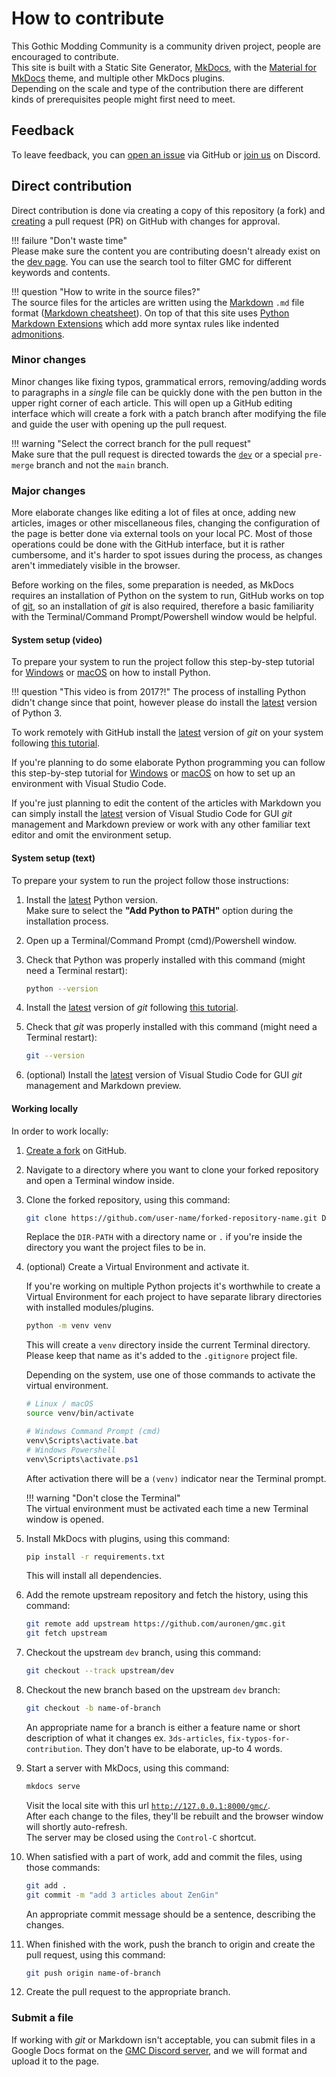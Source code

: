 # How to contribute
This Gothic Modding Community is a community driven project, people are encouraged to contribute.  
This site is built with a Static Site Generator, [MkDocs](https://www.mkdocs.org/), with the [Material for MkDocs](https://squidfunk.github.io/mkdocs-material/) theme, and multiple other MkDocs plugins.  
Depending on the scale and type of the contribution there are different kinds of prerequisites people might first need to meet.

## Feedback
To leave feedback, you can [open an issue](https://github.com/auronen/gmc/issues) via GitHub or [join us][gmc-discord] on Discord.  

## Direct contribution
Direct contribution is done via creating a copy of this repository (a fork) and [creating](https://github.com/auronen/gmc/pulls) a pull request (PR) on GitHub with changes for approval.

!!! failure "Don't waste time"  
    Please make sure the content you are contributing doesn't already exist on the [dev page](https://gmc.cokoliv.eu/). You can use the search tool to filter GMC for different keywords and contents. 

!!! question "How to write in the source files?"  
    The source files for the articles are written using the [Markdown](https://en.wikipedia.org/wiki/Markdown) `.md` file format ([Markdown cheatsheet](https://www.markdownguide.org/cheat-sheet)). On top of that this site uses [Python Markdown Extensions](https://python-markdown.github.io/extensions/) which add more syntax rules like indented [admonitions](https://python-markdown.github.io/extensions/admonition/).

### Minor changes
Minor changes like fixing typos, grammatical errors, removing/adding words to paragraphs in a _single_ file can be quickly done with the pen button in the upper right corner of each article. This will open up a GitHub editing interface which will create a fork with a patch branch after modifying the file and guide the user with opening up the pull request.

!!! warning "Select the correct branch for the pull request"  
    Make sure that the pull request is directed towards the [`dev`](https://github.com/auronen/gmc/tree/dev) or a special `pre-merge` branch and not the `main` branch.

### Major changes
More elaborate changes like editing a lot of files at once, adding new articles, images or other miscellaneous files, changing the configuration of the page is better done via external tools on your local PC. Most of those operations could be done with the GitHub interface, but it is rather cumbersome, and it's harder to spot issues during the process, as changes aren't immediately visible in the browser.  

Before working on the files, some preparation is needed, as MkDocs requires an installation of Python on the system to run, GitHub works on top of [git](https://git-scm.com/book/en/v2/Getting-Started-About-Version-Control), so an installation of _git_ is also required, therefore a basic familiarity with the Terminal/Command Prompt/Powershell window would be helpful.

#### System setup (video)
To prepare your system to run the project follow this step-by-step tutorial for [Windows](https://youtu.be/YYXdXT2l-Gg?t=351) or [macOS](https://youtu.be/YYXdXT2l-Gg?t=85) on how to install Python.

!!! question "This video is from 2017?!"
    The process of installing Python didn't change since that point, however please do install the [latest][python-download] version of Python 3.

To work remotely with GitHub install the [latest][git-download] version of _git_ on your system following [this tutorial](https://www.atlassian.com/git/tutorials/install-git). 

If you're planning to do some elaborate Python programming you can follow this step-by-step tutorial for [Windows](https://www.youtube.com/watch?v=-nh9rCzPJ20) or [macOS](https://www.youtube.com/watch?v=06I63_p-2A4) on how to set up an environment with Visual Studio Code.  

If you're just planning to edit the content of the articles with Markdown you can simply install the [latest](https://code.visualstudio.com/Download) version of Visual Studio Code for GUI _git_ management and Markdown preview or work with any other familiar text editor and omit the environment setup.

#### System setup (text)
To prepare your system to run the project follow those instructions:

1. Install the [latest][python-download] Python version.  
Make sure to select the **"Add Python to PATH"** option during the installation process.
2. Open up a Terminal/Command Prompt (cmd)/Powershell window.
3. Check that Python was properly installed with this command (might need a Terminal restart):

    ```bash
    python --version
    ```

4. Install the [latest][git-download] version of _git_ following [this tutorial](https://www.atlassian.com/git/tutorials/install-git).
5. Check that _git_ was properly installed with this command (might need a Terminal restart):

    ```bash
    git --version
    ```
   
6. (optional) Install the [latest](https://code.visualstudio.com/Download) version of Visual Studio Code for GUI _git_ management and Markdown preview. 

#### Working locally
In order to work locally:

1. [Create a fork](https://github.com/auronen/gmc/fork) on GitHub.
2. Navigate to a directory where you want to clone your forked repository and open a Terminal window inside.
3. Clone the forked repository, using this command:

    ```bash
    git clone https://github.com/user-name/forked-repository-name.git DIR-PATH
    ```
   
    Replace the `DIR-PATH` with a directory name or `.` if you're inside the directory you want the project files to be in.
   
4. (optional) Create a Virtual Environment and activate it.

    If you're working on multiple Python projects it's worthwhile to create a Virtual Environment for each project to have separate library directories with installed modules/plugins.

    ```bash
    python -m venv venv
    ```
   
    This will create a `venv` directory inside the current Terminal directory. Please keep that name as it's added to the `.gitignore` project file.  
    
    Depending on the system, use one of those commands to activate the virtual environment.

    ```bash title="Linux"
    # Linux / macOS
    source venv/bin/activate
    ```
    ```powershell title="Windows"
    # Windows Command Prompt (cmd)
    venv\Scripts\activate.bat
    # Windows Powershell
    venv\Scripts\activate.ps1
    ```

    After activation there will be a `(venv)` indicator near the Terminal prompt.

    !!! warning "Don't close the Terminal"  
        The virtual environment must be activated each time a new Terminal window is opened.

5. Install MkDocs with plugins, using this command: 

    ```bash
    pip install -r requirements.txt
    ```

    This will install all dependencies. 

6. Add the remote upstream repository and fetch the history, using this command:

    ```bash
    git remote add upstream https://github.com/auronen/gmc.git
    git fetch upstream
    ```
   
7. Checkout the upstream `dev` branch, using this command:

    ```bash
    git checkout --track upstream/dev
    ```
   
8. Checkout the new branch based on the upstream `dev` branch:

    ```bash
    git checkout -b name-of-branch
    ```
    
    An appropriate name for a branch is either a feature name or short description of what it changes ex. `3ds-articles`, `fix-typos-for-contribution`. They don't have to be elaborate, up-to 4 words.
   
9. Start a server with MkDocs, using this command:

    ```bash
    mkdocs serve
    ```

    Visit the local site with this url [`http://127.0.0.1:8000/gmc/`](http://127.0.0.1:8000/gmc/).  
    After each change to the files, they'll be rebuilt and the browser window will shortly auto-refresh.  
    The server may be closed using the `Control-C` shortcut.

10. When satisfied with a part of work, add and commit the files, using those commands:

    ```bash
    git add .
    git commit -m "add 3 articles about ZenGin"
    ```
    
    An appropriate commit message should be a sentence, describing the changes. 

11. When finished with the work, push the branch to origin and create the pull request, using this command:
    
    ```bash
    git push origin name-of-branch
    ```

12. Create the pull request to the appropriate branch.

### Submit a file
If working with _git_ or Markdown isn't acceptable, you can submit files in a Google Docs format on the [GMC Discord server][gmc-discord], and we will format and upload it to the page.

[gmc-discord]: https://discord.gg/mCpS5b5SUY
[git-download]: https://git-scm.com/downloads
[python-download]: https://www.python.org/downloads/